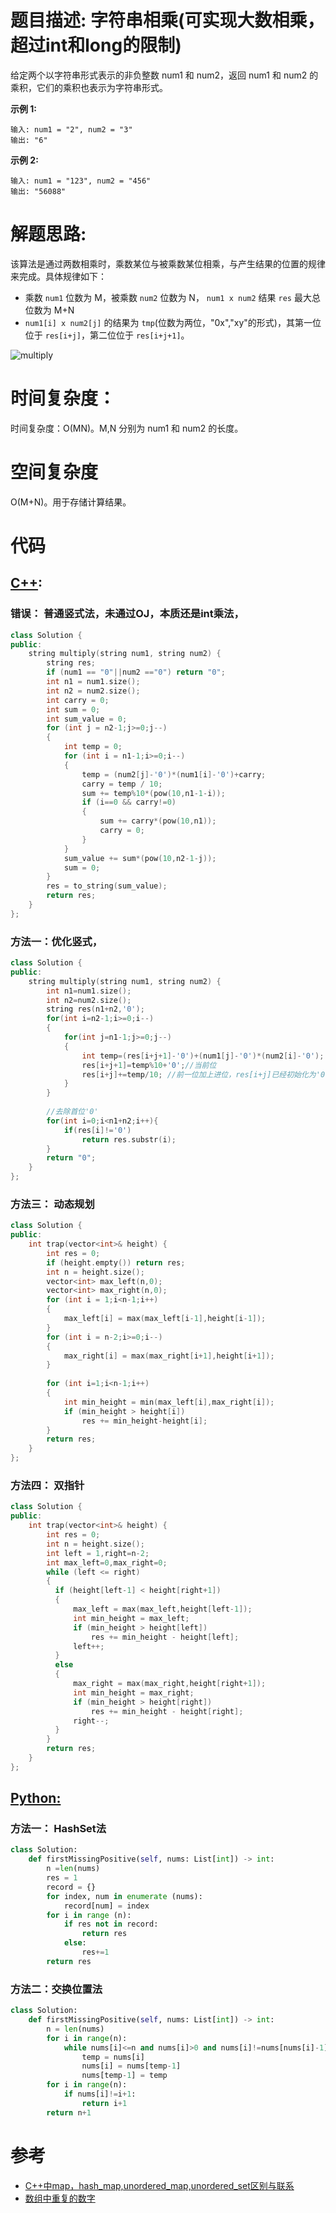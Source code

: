 # 题目描述: 字符串相乘(可实现大数相乘，超过int和long的限制)

给定两个以字符串形式表示的非负整数 num1 和 num2，返回 num1 和 num2 的乘积，它们的乘积也表示为字符串形式。

**示例 1:**
```
输入: num1 = "2", num2 = "3"
输出: "6"
```

**示例 2:**
```
输入: num1 = "123", num2 = "456"
输出: "56088"
```
  
# 解题思路:
  该算法是通过两数相乘时，乘数某位与被乘数某位相乘，与产生结果的位置的规律来完成。具体规律如下：
  
  - 乘数 ``num1`` 位数为 M，被乘数 ``num2`` 位数为 N， ``num1 x num2`` 结果 ``res`` 最大总位数为 M+N
  - ``num1[i] x num2[j]`` 的结果为 ``tmp``(位数为两位，"0x","xy"的形式)，其第一位位于 ``res[i+j]``，第二位位于 ``res[i+j+1]``。
  
  ![multiply]()

# 时间复杂度：
  时间复杂度：O(MN)。M,N 分别为 num1 和 num2 的长度。
  
# 空间复杂度
  O(M+N)。用于存储计算结果。
  
# 代码

## [C++](./Trapping-Rain-Water.cpp):
### 错误： 普通竖式法，未通过OJ，本质还是int乘法，
```c++
class Solution {
public:
    string multiply(string num1, string num2) {
        string res;
        if (num1 == "0"||num2 =="0") return "0";
        int n1 = num1.size();
        int n2 = num2.size();
        int carry = 0;
        int sum = 0;
        int sum_value = 0;
        for (int j = n2-1;j>=0;j--)
        {
            int temp = 0;
            for (int i = n1-1;i>=0;i--)
            {
                temp = (num2[j]-'0')*(num1[i]-'0')+carry;
                carry = temp / 10;
                sum += temp%10*(pow(10,n1-1-i));
                if (i==0 && carry!=0)
                {
                    sum += carry*(pow(10,n1));
                    carry = 0;
                }
            }
            sum_value += sum*(pow(10,n2-1-j));
            sum = 0;
        }
        res = to_string(sum_value);
        return res;
    }
};
```


### 方法一：优化竖式，
```c++
class Solution {
public:
    string multiply(string num1, string num2) {
        int n1=num1.size();
        int n2=num2.size();
        string res(n1+n2,'0');
        for(int i=n2-1;i>=0;i--)
        {
            for(int j=n1-1;j>=0;j--)
            {
                int temp=(res[i+j+1]-'0')+(num1[j]-'0')*(num2[i]-'0');
                res[i+j+1]=temp%10+'0';//当前位
                res[i+j]+=temp/10; //前一位加上进位，res[i+j]已经初始化为'0'，加上int类型自动转化为char，所以此处不加'0'
            }
        }
        
        //去除首位'0'
        for(int i=0;i<n1+n2;i++){
            if(res[i]!='0')
                return res.substr(i);
        }
        return "0";
    }
};
```


### 方法三： 动态规划
```c++
class Solution {
public:
    int trap(vector<int>& height) {
        int res = 0;
        if (height.empty()) return res;
        int n = height.size();
        vector<int> max_left(n,0);
        vector<int> max_right(n,0);
        for (int i = 1;i<n-1;i++)
        {
            max_left[i] = max(max_left[i-1],height[i-1]);
        }
        for (int i = n-2;i>=0;i--)
        {
            max_right[i] = max(max_right[i+1],height[i+1]);
        }
        
        for (int i=1;i<n-1;i++)
        {
            int min_height = min(max_left[i],max_right[i]);
            if (min_height > height[i])
                res += min_height-height[i];
        }
        return res;
    }
};
```

### 方法四： 双指针
```c++
class Solution {
public:
    int trap(vector<int>& height) {
        int res = 0;
        int n = height.size();
        int left = 1,right=n-2;
        int max_left=0,max_right=0;
        while (left <= right)
        {
          if (height[left-1] < height[right+1])
          {
              max_left = max(max_left,height[left-1]);
              int min_height = max_left;
              if (min_height > height[left])
                  res += min_height - height[left];
              left++;
          }
          else
          {
              max_right = max(max_right,height[right+1]);
              int min_height = max_right;
              if (min_height > height[right])
                  res += min_height - height[right];
              right--;
          }
        }
        return res;
    }
};
```


## [Python:](https://github.com/bryceustc/LeetCode_Note/blob/master/python/Trapping-Rain-Water/Trapping-Rain-Water.py)
### 方法一： HashSet法
```python
class Solution:
    def firstMissingPositive(self, nums: List[int]) -> int:
        n =len(nums)
        res = 1
        record = {}
        for index, num in enumerate (nums):
            record[num] = index
        for i in range (n):
            if res not in record:
                return res
            else:
                res+=1
        return res
```

### 方法二：交换位置法
```python
class Solution:
    def firstMissingPositive(self, nums: List[int]) -> int:
        n = len(nums)
        for i in range(n):
            while nums[i]<=n and nums[i]>0 and nums[i]!=nums[nums[i]-1]:
                temp = nums[i]
                nums[i] = nums[temp-1]
                nums[temp-1] = temp
        for i in range(n):
            if nums[i]!=i+1:
                return i+1
        return n+1
```
# 参考
  - [C++中map，hash_map,unordered_map,unordered_set区别与联系](https://blog.csdn.net/u013195320/article/details/23046305)
  - [数组中重复的数字](https://github.com/bryceustc/CodingInterviews/blob/master/DuplicationInArray/README.md)
